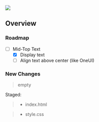 <img src="https://img.shields.io/badge/License-MIT-orange">

<br>

## Overview

### Roadmap
- [ ] Mid-Top Text
    - [x] Display text
    - [ ] Align text above center (like OneUI)

### New Changes
> empty

Staged:
> + index.html

> + style.css